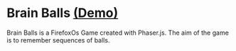 Brain Balls [(Demo)][1]
==========



Brain Balls is a FirefoxOs Game created with Phaser.js. The aim of the game is to remember sequences of balls.

[1]: http://mertkahyaoglu.github.io/brainballs/
